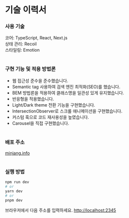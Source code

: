 # 기술 이력서

### 사용 기술
코어: TypeScript, React, Next.js  
상태 관리: Recoil  
스타일링: Emotion  
&nbsp;
### 구현 기능 및 적용 방법론
- 웹 접근성 준수을 준수했습니다.
- Semantic tag 사용하여 검색 엔진 최적화(SEO)를 했습니다.
- BEM 방법론을 적용하여 클래스명을 일관성 있게 유지했습니다.
- 반응형을 적용했습니다.
- Light/Dark theme 전환 기능을 구현했습니다.
- IntersectionObserver로 스크롤 애니메이션을 구현했습니다.
- 커스텀 훅으로 코드 재사용성을 높였습니다.
- Carousel을 직접 구현했습니다.  
&nbsp;
### 배포 주소
[minjang.info](https://minjang.info)  
&nbsp;
### 실행 방법

```bash
npm run dev
# or
yarn dev
# or
pnpm dev
```

브라우저에서 다음 주소를 입력하세요. [http://localhost:2345](http://localhost:2345)
